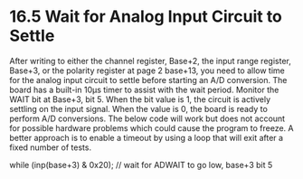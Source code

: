 # 16.5 Wait for Analog Input Circuit to Settle

After writing to either the channel register, Base+2, the input range register, Base+3, or the polarity register at page 2 base+13, you need to allow time for the analog input circuit to settle before starting an A/D conversion. The board has a built-in 10µs timer to assist with the wait period. Monitor the WAIT bit at Base+3, bit 5. When the bit value is 1, the circuit is actively settling on the input signal. When the value is 0, the board is ready to perform A/D conversions. The below code will work but does not account for possible hardware problems which could cause the program to freeze. A better approach is to enable a timeout by using a loop that will exit after a fixed number of tests.&#x20;

while  (inp(base+3) & 0x20);          // wait for ADWAIT to go low, base+3 bit 5

